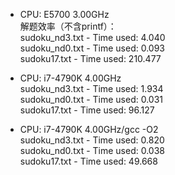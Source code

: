 * CPU: E5700 3.00GHz  
  解题效率（不含printf）：  
  sudoku_nd3.txt - Time used: 4.040  
  sudoku_nd0.txt - Time used: 0.093  
  sudoku17.txt - Time used: 210.477  

* CPU: i7-4790K 4.00GHz  
  sudoku_nd3.txt - Time used: 1.934  
  sudoku_nd0.txt - Time used: 0.031  
  sudoku17.txt - Time used: 96.127  

* CPU: i7-4790K 4.00GHz/gcc -O2  
  sudoku_nd3.txt - Time used: 0.820  
  sudoku_nd0.txt - Time used: 0.038  
  sudoku17.txt - Time used: 49.668  
